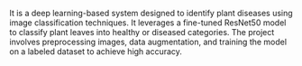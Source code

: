 It is a deep learning-based system designed to identify plant diseases using image classification techniques. It leverages a fine-tuned ResNet50 model to classify plant leaves into healthy or diseased categories. The project involves preprocessing images, data augmentation, and training the model on a labeled dataset to achieve high accuracy.
